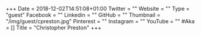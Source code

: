 +++
Date = 2018-12-02T14:51:08+01:00
Twitter = ""
Website = ""
Type = "guest"
Facebook = ""
Linkedin = ""
GitHub = ""
Thumbnail = "/img/guest/cpreston.jpg"
Pinterest = ""
Instagram = ""
YouTube = ""
#Aka = []
Title = "Christopher Preston"
+++
